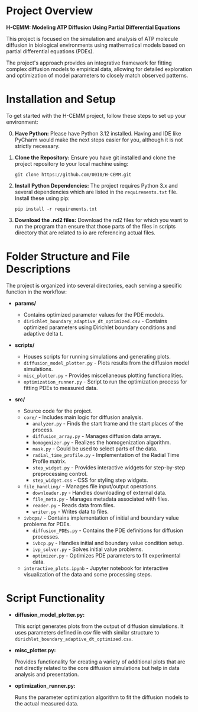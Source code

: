 # Project Overview

**H-CEMM: Modeling ATP Diffusion Using Partial Differential Equations**

This project is focused on the simulation and analysis of ATP molecule diffusion in biological environments using
mathematical models based on partial differential equations (PDEs).

The project's approach provides an integrative framework for fitting complex diffusion models to empirical data,
allowing for detailed exploration and optimization of model parameters to closely match observed patterns.

# Installation and Setup

To get started with the H-CEMM project, follow these steps to set up your environment:

0. **Have Python:**
   Please have Python 3.12 installed. Having and IDE like PyCharm would make the next steps easier for you, although it
   is not strictly necessary.


1. **Clone the Repository:**
   Ensure you have git installed and clone the project repository to your local machine using:

   ```git clone https://github.com/00I0/H-CEMM.git```


2. **Install Python Dependencies:**
   The project requires Python 3.x and several dependencies which are listed in the `requirements.txt` file. Install
   these using pip:

   ```pip install -r requirements.txt```


3. **Download the .nd2 files:**
   Download the nd2 files for which you want to run the program than ensure that those parts of the files in scripts
   directory that are related to io are referencing actual files.

# Folder Structure and File Descriptions

The project is organized into several directories, each serving a specific function in the workflow:

- **params/**
    - Contains optimized parameter values for the PDE models.
    - `dirichlet_boundary_adaptive_dt_optimized.csv` - Contains optimized parameters using Dirichlet boundary conditions
      and adaptive delta t.

- **scripts/**
    - Houses scripts for running simulations and generating plots.
    - `diffusion_model_plotter.py` - Plots results from the diffusion model simulations.
    - `misc_plotter.py` - Provides miscellaneous plotting functionalities.
    - `optimization_runner.py` - Script to run the optimization process for fitting PDEs to measured data.

- **src/**
    - Source code for the project.
    - `core/` - Includes main logic for diffusion analysis.
        - `analyzer.py` - Finds the start frame and the start places of the process.
        - `diffusion_array.py` - Manages diffusion data arrays.
        - `homogenizer.py` - Realizes the homogenization algorithm.
        - `mask.py` - Could be used to select parts of the data.
        - `radial_time_profile.py` - Implementation of the Radial Time Profile matrix.
        - `step_widget.py` - Provides interactive widgets for step-by-step preprocessing control.
        - `step_widget.css` - CSS for styling step widgets.
    - `file_handling/` - Manages file input/output operations.
        - `downloader.py` - Handles downloading of external data.
        - `file_meta.py` - Manages metadata associated with files.
        - `reader.py` - Reads data from files.
        - `writer.py` - Writes data to files.
    - `ivbcps/` - Contains implementation of initial and boundary value problems for PDEs.
        - `diffusion_PDEs.py` - Contains the PDE definitions for diffusion processes.
        - `ivbcp.py` - Handles initial and boundary value condition setup.
        - `ivp_solver.py` - Solves initial value problems.
        - `optimizer.py` - Optimizes PDE parameters to fit experimental data.
    - `interactive_plots.ipynb` - Jupyter notebook for interactive visualization of the data and some processing steps.

# Script Functionality

- **diffusion_model_plotter.py:**

  This script generates plots from the output of diffusion simulations. It uses parameters defined
  in csv file with similar structure to `dirichlet_boundary_adaptive_dt_optimized.csv`.


- **misc_plotter.py:**

  Provides functionality for creating a variety of additional plots that are not directly related to the core diffusion
  simulations but help in data analysis and presentation.


- **optimization_runner.py:**

  Runs the parameter optimization algorithm to fit the diffusion models to the actual measured data.

